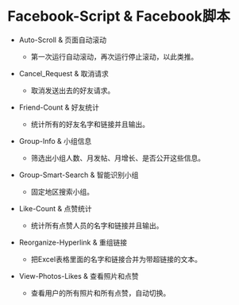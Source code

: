 # Facebook-Script & Facebook脚本

* Auto-Scroll & 页面自动滚动
  - 第一次运行自动滚动，再次运行停止滚动，以此类推。

* Cancel_Request & 取消请求
  - 取消发送出去的好友请求。

* Friend-Count & 好友统计
  - 统计所有的好友名字和链接并且输出。

* Group-Info & 小组信息
  - 筛选出小组人数、月发帖、月增长、是否公开这些信息。

* Group-Smart-Search & 智能识别小组
  - 固定地区搜索小组。

* Like-Count & 点赞统计
  - 统计所有点赞人员的名字和链接并且输出。

* Reorganize-Hyperlink & 重组链接
  - 把Excel表格里面的名字和链接合并为带超链接的文本。

* View-Photos-Likes & 查看照片和点赞
  - 查看用户的所有照片和所有点赞，自动切换。

